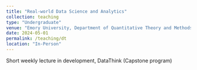```yaml
---
title: "Real-world Data Science and Analytics"
collection: teaching
type: "Undergraduate"
venue: "Emory University, Department of Quantitative Theory and Methods"
date: 2024-05-01
permalink: /teaching/dt
location: "In-Person"
---
```



Short weekly lecture in development, DataThink (Capstone program)
